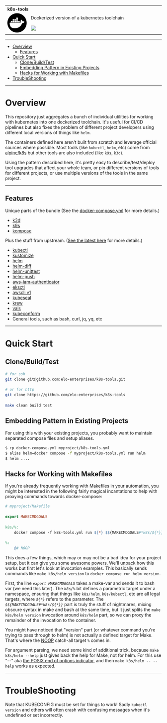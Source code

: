 
<table>
  <tr>
    <td colspan=2><strong>
    k8s-tools
      </strong>&nbsp;&nbsp;&nbsp;&nbsp;
    </td>
  </tr>
  <tr>
    <td width=15%><img src=img/icon.png style="width:150px"></td>
    <td>
      Dockerized version of a kubernetes toolchain
      <br/><br/>
      <a href="https://github.com/elo-enterprises/k8s-tools/actions/workflows/docker-test.yml"><img src="https://github.com/elo-enterprises/k8s-tools/actions/workflows/docker-test.yml/badge.svg"></a>
    </td>
  </tr>
</table>

-------------------------------------------------------------

<div class="toc">
<ul>
<li><a href="#overview">Overview</a><ul>
<li><a href="#features">Features</a></li>
</ul>
</li>
<li><a href="#quick-start">Quick Start</a><ul>
<li><a href="#clonebuildtest">Clone/Build/Test</a></li>
<li><a href="#embedding-pattern-in-existing-projects">Embedding Pattern in Existing Projects</a></li>
<li><a href="#hacks-for-working-with-makefiles">Hacks for Working with Makefiles</a></li>
</ul>
</li>
<li><a href="#troubleshooting">TroubleShooting</a></li>
</ul>
</div>


-------------------------------------------------------------

# Overview 

This repository just aggregates a bunch of individual utilities for working with kubernetes into one dockerized toolchain.  It's useful for CI/CD pipelines but also fixes the problem of different project developers using different local versions of things like `helm`.

The containers defined here aren't built from scratch and leverage official sources where possible.  Most tools (like `kubectl`, `helm`, etc) come from [alpine/k8s](https://hub.docker.com/r/alpine/k8s) but other tools are also included (like `k9s`, `k3d`).

Using the pattern described here, it's pretty easy to describe/test/deploy tool upgrades that affect your whole team, or pin different versions of tools for different projects, or use multiple versions of the tools in the same project.

-------------------------------------------------------------

## Features 

Unique parts of the bundle (See the [docker-compose.yml](docker-compose.yml) for more details.)

- [k3d](https://k3d.io/)
- [k9s](https://k9scli.io/)
- [kompose](https://kompose.io/)

Plus the stuff from upstream. ([See the latest here](https://github.com/alpine-docker/k8s/blob/master/README.md#installed-tools) for more details.)

- [kubectl](https://kubernetes.io/docs/tasks/tools/install-kubectl/) 
- [kustomize](https://github.com/kubernetes-sigs/kustomize) 
- [helm](https://github.com/helm/helm) 
- [helm-diff](https://github.com/databus23/helm-diff) 
- [helm-unittest](https://github.com/helm-unittest/helm-unittest) 
- [helm-push](https://github.com/chartmuseum/helm-push) 
- [aws-iam-authenticator](https://github.com/kubernetes-sigs/aws-iam-authenticator) 
- [eksctl](https://github.com/weaveworks/eksctl) 
- [awscli v1](https://github.com/aws/aws-cli)
- [kubeseal](https://github.com/bitnami-labs/sealed-secrets)
- [krew](https://github.com/kubernetes-sigs/krew) 
- [vals](https://github.com/helmfile/vals)
- [kubeconform](https://github.com/yannh/kubeconform) 
- General tools, such as bash, curl, jq, yq, etc

-------------------------------------------------------------

# Quick Start

## Clone/Build/Test

```bash
# for ssh
git clone git@github.com:elo-enterprises/k8s-tools.git

# or for http
git clone https://github.com/elo-enterprises/k8s-tools

make clean build test
```

## Embedding Pattern in Existing Projects

For using this with your existing projects, you probably want to maintain separated compose files and setup aliases.

```bash
$ cp docker-compose.yml myproject/k8s-tools.yml
$ alias helm=docker compose -f myproject/k8s-tools.yml run helm
$ helm ....
```

## Hacks for Working with Makefiles 

If you're already frequently working with Makefiles in your automation, you might be interested in the following fairly magical incantations to help with proxying commands towards docker-compose:

```Makefile
# myproject/Makefile

export MAKECMDGOALS

k8s/%:
	docker compose -f k8s-tools.yml run ${*} $${MAKECMDGOALS#*k8s/${*}}

%:
	@# NOOP
```

This does a few things, which may or may not be a bad idea for your project setup, but it can give you some awesome powers.  We'll unpack how this works but first let's look at invocation examples.  This basically sends commands like `make k8s/helm version` to `docker compose run helm version`.

First, the line *`export MAKECMDGOALS`* takes a make-var and sends it to bash var (we need this later).  The *`k8s/%`* bit defines a parametric target under a namespace, ensuring that things like `k8s/helm`, `k8s/kubectl`, etc are all legal targets, where *`${*}`* refers to the parameter.  The *`$${MAKECMDGOALS#*k8s/${*}}`* part is truly the stuff of nightmares, mixing obscure syntax in make and bash at the same time, but it just splits the `make k8s/helm version` invocation around *`k8s/helm`* part, so we can proxy the remainder of the invocation to the container.  

You might have noticed that "version" part (or whatever command you're trying to pass through to helm) is not actually a defined target for Make.  That's where the [NOOP](https://en.wikipedia.org/wiki/NOP_(code)) catch-all target *`%`* comes in.

For argument parsing, we need some kind of additional trick, because `make k8s/helm --help` just gives back the help for Make, not for helm.  For this use "--" aka [the POSIX end of options indicator](https://pubs.opengroup.org/onlinepubs/9699919799/basedefs/V1_chap12.html#tag_12_02), and then `make k8s/helm -- --help` works as expected.


-------------------------------------------------------------

# TroubleShooting

Note that KUBECONFIG must be set for things to work!  Sadly `kubectl version` and others will often crash with confusing messages when it's undefined or set incorrectly.
